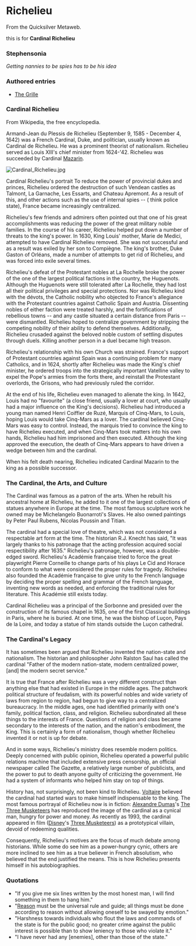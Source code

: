 
# Richelieu

From the Quicksilver Metaweb.

this is for **Cardinal Richelieu**
### Stephensonia


*Getting nannies to be spies has to be his idea*

### Authored entries


* [The Grille](/the-grille)


### Cardinal Richelieu


From Wikipedia, the free encyclopedia. 

Armand-Jean du Plessis de Richelieu (September 9, 1585 - December 4, 1642) was a French Cardinal, Duke, and politician, usually known as Cardinal de Richelieu. He was a prominent theorist of nationalism. Richelieu served as Louis XIII's chief minister from 1624-'42. Richelieu was succeeded by Cardinal [Mazarin](/mazarin). 

![Cardinal_Richelieu.jpg](/https://web.archive.org/web/20060725223639im_/http://en.wikipedia.org/upload/d/da/Cardinal_Richelieu.jpg)
  
Cardinal Richelieu's portrait 
To reduce the power of provincial dukes and princes, Richelieu ordered the destruction of such Vendean castles as Talmont, La Garnache, Les Essarts, and Chateau Apremont. As a result of this, and other actions such as the use of internal spies -- ( think police state), France became increasingly centralized.

Richelieu's few friends and admirers often pointed out that one of his great accomplishments was reducing the power of the great military noble families. In the course of his career, Richelieu helped put down a number of threats to the king's power. In 1630, King Louis' mother, Marie de Medici, attempted to have Cardinal Richelieu removed. She was not successful and as a result was exiled by her son to Compiègne. The king's brother, Duke Gaston of Orléans, made a number of attempts to get rid of Richelieu, and was forced into exile several times. 

Richelieu's defeat of the Protestant nobles at La Rochelle broke the power of the one of the largest political factions in the country, the Huguenots. Although the Huguenots were still tolerated after La Rochelle, they had lost all their political privileges and special protections. Nor was Richelieu kind with the dévots, the Catholic nobility who objected to France's allegiance with the Protestant countries against Catholic Spain and Austria. Dissenting nobles of either faction were treated harshly, and the fortifications of rebellious towns -- and any castle situated a certain distance from Paris -- were dismantled. Richelieu hoped to centralize government by stripping the competing nobility of their ability to defend themselves. Additionally, Richelieu crusaded against the beloved noble custom of settling disputes through duels. Killing another person in a duel became high treason. 

Richelieu's relationship with his own Church was strained. France's support of Protestant countries against Spain was a continuing problem for many Catholics, and in 1624, shortly after Richelieu was made the King's chief minister, he ordered troops into the strategically important Vatelline valley to expel the Pope's armies from the forts there, and reinstall the Protestant overlords, the Grisons, who had previously ruled the corridor. 

At the end of his life, Richelieu even managed to alienate the king. In 1642, Louis had no "favourite" (a close friend, usually a lover at court, who usually had a major influence on the King's decisions). Richelieu had introduced a young man named Henri Coiffier de Ruzé, Marquis of Cinq-Mars, to Louis, hoping Louis would take Cinq-Mars as a lover. The cardinal believed Cinq-Mars was easy to control. Instead, the marquis tried to convince the king to have Richelieu executed, and when Cinq-Mars took matters into his own hands, Richelieu had him imprisoned and then executed. Although the king approved the execution, the death of Cinq-Mars appears to have driven a wedge between him and the cardinal. 

When his felt death nearing, Richelieu indicated Cardinal Mazarin to the king as a possible successor.

### The Cardinal, the Arts, and Culture


The Cardinal was famous as a patron of the arts. When he rebuilt his ancestral home at Richelieu, he added to it one of the largest collections of statues anywhere in Europe at the time. The most famous sculpture work he owned may be Michelangelo Buonarroti's Slaves. He also owned paintings by Peter Paul Rubens, Nicolas Poussin and Titian. 

The cardinal had a special love of theatre, which was not considered a respectable art form at the time. The historian R.J. Knecht has said, "It was largely thanks to his patronage that the acting profession acquired social respectibility after 1635." Richelieu's patronage, however, was a double-edged sword. Richelieu's Académie française tried to force the great playwright Pierre Corneille to change parts of his plays Le Cid and Horace to conform to what were considered the proper rules for tragedy. Richelieu also founded the Académie française to give unity to the French language by deciding the proper spelling and grammar of the French language, inventing new words as needed, and enforcing the traditional rules for literature. This Académie still exists today. 

Cardinal Richelieu was a principal of the Sorbonne and presided over the construction of its famous chapel in 1635, one of the first Classical buildings in Paris, where he is buried. At one time, he was the bishop of Luçon, Pays de la Loire, and today a statue of him stands outside the Luçon cathedral.

### The Cardinal's Legacy


It has sometimes been argued that Richelieu invented the nation-state and nationalism. The historian and philosopher John Ralston Saul has called the cardinal "Father of the modern nation-state, modern centralized power, [and] the modern secret service." 

It is true that France after Richelieu was a very different construct than anything else that had existed in Europe in the middle ages. The patchwork political structure of feudalism, with its powerful nobles and wide variety of laws from region to region, had begun to give way to a centralized bureaucracy. In the middle ages, one had identified primarily with one's family, political faction, class, and religion. Richelieu subordinated all these things to the interests of France. Questions of religion and class became secondary to the interests of the nation, and the nation's embodiment, the King. This is certainly a form of nationalism, though whether Richelieu invented it or not is up for debate. 

And in some ways, Richelieu's ministry does resemble modern politics. Deeply concerned with public opinion, Richelieu operated a powerful public relations machine that included extensive press censorship, an official newspaper called The Gazette, a relatively large number of publicists, and the power to put to death anyone guilty of criticizing the government. He had a system of informants who helped him stay on top of things. 

History has, not surprisingly, not been kind to Richelieu. [Voltaire](/voltaire) believed the cardinal had started wars to make himself indispensable to the king. The most famous portrayal of Richelieu now is in fiction: [Alexandre Dumas](/http-en2-wikipedia-org-wiki-alexandre-dumas)'s [The Three Musketeers](/http-en2-wikipedia-org-wiki-the-three-musketeers) has reproduced the image of the cardinal as a cynical man, hungry for power and money. As recently as 1993, the cardinal appeared in film ([Disney](/http-en-wikipedia-org-wiki-walt-disney-pictures)'s [Three Musketeers](/http-us-imdb-com-title-tt0108333)) as a prototypical villain, devoid of redeeming qualities. 

Consequently, Richelieu's motives are the focus of much debate among historians. While some do see him as a power-hungry cynic, others are more inclined to see him as a true believer in French absolutism, who believed that the end justified the means. This is how Richelieu presents himself in his autobiographies.

### Quotations


* "If you give me six lines written by the most honest man, I will find something in them to hang him."
* "[Reason](/http-en2-wikipedia-org-wiki-reason) must be the universal rule and guide; all things must be done according to reason without allowing oneself to be swayed by emotion."
* "Harshness towards individuals who flout the laws and commands of the state is for the public good; no greater crime against the public interest is possible than to show leniency to those who violate it."
* "I have never had any [enemies], other than those of the state."
